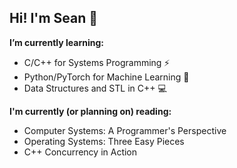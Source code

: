 ## Hi! I'm Sean 🌊

**I’m currently learning:** 
  - C/C++ for Systems Programming ⚡
  - Python/PyTorch for Machine Learning 🧠
  - Data Structures and STL in C++ 💻

**I'm currently (or planning on) reading:**
- Computer Systems: A Programmer's Perspective
- Operating Systems: Three Easy Pieces
- C++ Concurrency in Action
